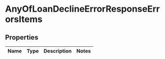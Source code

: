 # AnyOfLoanDeclineErrorResponseErrorsItems

## Properties
Name | Type | Description | Notes
------------ | ------------- | ------------- | -------------
